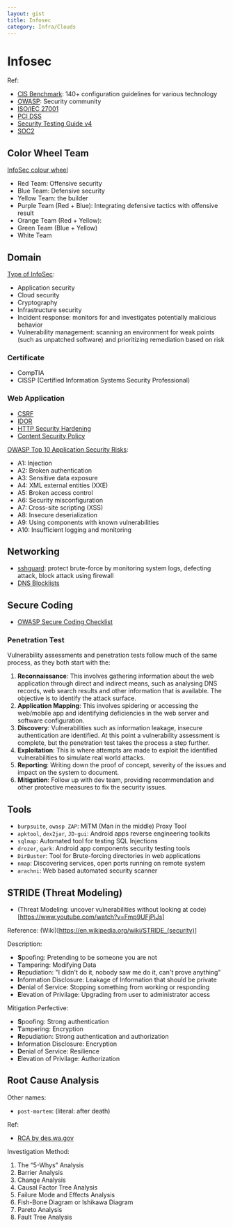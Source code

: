 ```yaml
---
layout: gist
title: Infosec
category: Infra/Clouds
---
```


# Infosec

Ref:
- [CIS Benchmark](https://www.advancedcyber.co.uk/it-security-blog/six-essential-things-to-know-cis-benchmark): 140+ configuration guidelines for various technology
- [OWASP](https://www.owasp.org/index.php/Main_Page): Security community
- [ISO/IEC 27001](https://www.iso.org/isoiec-27001-information-security.html)
- [PCI DSS](https://en.wikipedia.org/wiki/Payment_Card_Industry_Data_Security_Standard)
- [Security Testing Guide v4](https://www.owasp.org/images/1/19/OTGv4.pdf)
- [SOC2](https://info.cgcompliance.com/blog/what-is-soc-2)

## Color Wheel Team

[InfoSec colour wheel](https://hackernoon.com/introducing-the-infosec-colour-wheel-blending-developers-with-red-and-blue-security-teams-6437c1a07700)
- Red Team: Offensive security
- Blue Team: Defensive security
- Yellow Team: the builder
- Purple Team (Red + Blue): Integrating defensive tactics with offensive result
- Orange Team (Red + Yellow):
- Green Team (Blue + Yellow)
- White Team 

## Domain

[Type of InfoSec](https://www.cisco.com/c/en/us/products/security/what-is-information-security-infosec.html):
- Application security
- Cloud security
- Cryptography
- Infrastructure security
- Incident response: monitors for and investigates potentially malicious behavior
- Vulnerability management: scanning an environment for weak points (such as unpatched software) and prioritizing remediation based on risk

### Certificate

- CompTIA
- CISSP (Certified Information Systems Security Professional)

### Web Application

- [CSRF](https://en.wikipedia.org/wiki/Cross-site_request_forgery)
- [IDOR](https://www.bugcrowd.com/how-to-find-idor-insecure-direct-object-reference-vulnerabilities-for-large-bounty-rewards/)
- [HTTP Security Hardening](https://www.keycdn.com/blog/http-security-headers)
- [Content Security Policy](https://www.html5rocks.com/en/tutorials/security/content-security-policy/)


[OWASP Top 10 Application Security Risks](https://www.synopsys.com/blogs/software-security/owasp-top-10-application-security-risks/): 
- A1: Injection
- A2: Broken authentication
- A3: Sensitive data exposure
- A4: XML external entities (XXE)
- A5: Broken access control
- A6: Security misconfiguration
- A7: Cross-site scripting (XSS)
- A8: Insecure deserialization
- A9: Using components with known vulnerabilities
- A10: Insufficient logging and monitoring

## Networking

- [sshguard](https://www.sshguard.net/): protect brute-force by monitoring system logs, defecting attack, block attack using firewall
- [DNS Blocklists](https://wiki.apache.org/spamassassin/DnsBlocklists#dnsbl-block)

## Secure Coding

- [OWASP Secure Coding Checklist](https://www.owasp.org/images/0/08/OWASP_SCP_Quick_Reference_Guide_v2.pdf)

### Penetration Test

Vulnerability assessments and penetration tests follow much of the same process, as they both start with the:
1. **Reconnaissance**: This involves gathering information about the web application through direct and indirect means, such as analysing DNS records, web search results and other information that is available. The objective is to identify the attack surface.
2. **Application Mapping**: This involves spidering or accessing the web/mobile app and identifying deficiencies in the web server and software configuration.
3. **Discovery**: Vulnerabilities such as information leakage, insecure authentication are identified. At this point a vulnerability assessment is complete, but the penetration test takes the process a step further.
4. **Exploitation**: This is where attempts are made to exploit the identified vulnerabilities to simulate real world attacks.
5. **Reporting**: Writing down the proof of concept, severity of the issues and impact on the system to document.
6. **Mitigation**: Follow up with dev team, providing recommendation and other protective measures to fix the security issues.
  

## Tools

- `burpsuite`, `owasp ZAP`:	MiTM (Man in the middle) Proxy Tool
- `apktool`, `dex2jar`, `JD-gui`:	Android apps reverse engineering toolkits
- `sqlmap`:	Automated tool for testing SQL Injections
- `drozer`, `qark`:	Android app components security testing tools
- `DirBuster`:	Tool for Brute-forcing directories in web applications
- `nmap`:	Discovering services, open ports running on remote system
- `arachni`:	Web based automated security scanner



## STRIDE (Threat Modeling)

- (Threat Modeling: uncover vulnerabilities without looking at code)[https://www.youtube.com/watch?v=Fmp9UFjPiJs]

Reference:
(Wiki)[https://en.wikipedia.org/wiki/STRIDE_(security)]

Description:
- **S**poofing: Pretending to be someone you are not
- **T**ampering: Modifying Data
- **R**epudiation: "I didn't do it, nobody saw me do it, can't prove anything"
- **I**nformation Disclosure: Leakage of Information that should be private 
- **D**enial of Service: Stopping something from working or responding
- **E**levation of Privilage: Upgrading from user to administrator access

Mitigation Perfective:
- **S**poofing: Strong authentication
- **T**ampering: Encryption
- **R**epudiation: Strong authentication and authorization
- **I**nformation Disclosure: Encryption
- **D**enial of Service: Resilience 
- **E**levation of Privilage: Authorization


## Root Cause Analysis

Other names:
- `post-mortem`: (literal: after death)

Ref:
- [RCA by des.wa.gov](https://des.wa.gov/services/risk-management/about-risk-management/enterprise-risk-management/root-cause-analysis)

Investigation Method:
1. The “5-Whys” Analysis
2. Barrier Analysis
3. Change Analysis
4. Causal Factor Tree Analysis
5. Failure Mode and Effects Analysis
6. Fish-Bone Diagram or Ishikawa Diagram
7. Pareto Analysis
8. Fault Tree Analysis